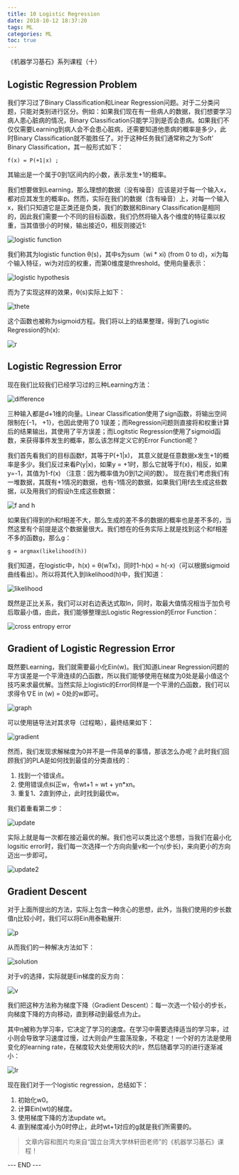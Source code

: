 ```yaml
---
title: 10 Logistic Regression
date: 2018-10-12 18:37:20
tags: ML
categories: ML
toc: true
---
```


《机器学习基石》系列课程（十）

<!-- more -->

## Logistic Regression Problem
我们学习过了Binary Classification和Linear Regression问题。对于二分类问题，只能对类别进行区分。例如：如果我们现在有一些病人的数据，我们想要学习病人患心脏病的情况，Binary Classification只能学习到是否会患病。如果我们不仅仅需要Learning到病人会不会患心脏病，还需要知道他患病的概率是多少，此时Binary Classification就不能胜任了。对于这种任务我们通常称之为‘Soft’ Binary Classification，其一般形式如下：
```
f(x) = P(+1|x) ; 
```
其输出是一个属于0到1区间内的小数，表示发生+1的概率。

我们想要做到Learning，那么理想的数据（没有噪音）应该是对于每一个输入x，都对应其发生的概率p。然而，实际在我们的数据（含有噪音）上，对每一个输入x，我们只知道它是正类还是负类，我们的数据和Binary Classification是相同的，因此我们需要一个不同的目标函数，我们仍然将输入各个维度的特征乘以权重，当其值很小的时候，输出接近0，相反则接近1:

![logistic function](1.png) 

我们称其为logistic function θ(s)，其中s为sum（wi \* xi) (from 0 to d)，xi为每个输入特征，wi为对应的权重，而第0维度是threshold。使用向量表示：

![logistic hypothesis](2.png) 

而为了实现这样的效果，θ(s)实际上如下：

![thete](3.png) 

这个函数也被称为sigmoid方程。我们将以上的结果整理，得到了Logistic Regression的h(x):

![r](4.png) 

## Logistic Regression Error
现在我们比较我们已经学习过的三种Learning方法：

![difference](5.png) 

三种输入都是d+1维的向量。Linear Classification使用了sign函数，将输出空间限制在{-1， +1}，也因此使用了0 1误差；而Regression问题则直接将和权重计算后的结果输出，其使用了平方误差；而Logitstic Regression使用了sigmoid函数，来获得事件发生的概率，那么该怎样定义它的Error Function呢？

我们首先看我们的目标函数f，其等于P(+1|x)， 其意义就是任意数据x发生+1的概率是多少。我们反过来看P(y|x)，如果y = +1时，那么它就等于f(x)，相反，如果y=-1，其值为1-f(x) （注意：因为概率值为0到1之间的数）。
现在我们考虑我们有一堆数据，其既有+1情况的数据，也有-1情况的数据，如果我们用f去生成这些数据，以及用我们的假设h生成这些数据：

![f and h](6.png) 

如果我们得到的h和f相差不大，那么生成的差不多的数据的概率也是差不多的，当然这里有个前提是这个数据量很大。我们想在的任务实际上就是找到这个和f相差不多的函数g，那么g：

```
g = argmax(likelihood(h))
```

我们知道，在logistic中，h(x) = θ(wTx)，同时1-h(x) = h(-x)（可以根据sigmoid曲线看出）。所以将其代入到likelihood(h)中，我们知道：

![likelihood](7.png) 

既然是正比关系，我们可以对右边表达式取ln，同时，取最大值情况相当于加负号后取最小值，由此，我们能够整理出Logistic Regression的Error Function：

![cross entropy error](8.png) 

## Gradient of Logistic Regression Error
既然要Learning，我们就需要最小化Ein(w)。我们知道Linear Regression问题的平方误差是一个平滑连续的凸函数，所以我们能够使用在梯度为0处是最小值这个技巧来求最优解。当然实际上logistic的Error同样是一个平滑的凸函数，我们可以求得令∇E in (w) = 0处的w即可。

![graph](9.png) 

可以使用链导法对其求导（过程略），最终结果如下：

![gradient](10.png) 

然而，我们发现求解梯度为0并不是一件简单的事情，那该怎么办呢？此时我们回顾我们的PLA是如何找到最佳的分类直线的：

1. 找到一个错误点。
2. 使用错误点纠正w，令wt+1 = wt + yn\*xn。
3. 重复1、2直到停止，此时找到最优w。

我们着重看第二步：

![update](11.png) 

实际上就是每一次都在接近最优的解。我们也可以类比这个思想，当我们在最小化logsitic error时，我们每一次选择一个方向向量v和一个η(步长)，来向更小的方向迈出一步即可。

![update2](12.png) 


## Gradient Descent

对于上面所提出的方法，实际上包含一种贪心的思想，此外，当我们使用的步长数值η比较小时，我们可以将Ein用泰勒展开:

![p](14.png) 

从而我们的一种解决方法如下：

![solution](13.png) 

对于v的选择，实际就是Ein梯度的反方向：

![v](15.png) 

我们把这种方法称为梯度下降（Gradient Descent）：每一次选一个较小的步长，向梯度下降的方向移动，直到移动到最低点为止。

其中η被称为学习率，它决定了学习的速度。在学习中需要选择适当的学习率，过小则会导致学习速度过慢，过大则会产生震荡现象，不稳定！一个好的方法是使用变化的learning rate，在梯度较大处使用较大的lr，然后随着学习的进行逐渐减小：

![lr](16.png) 

现在我们对于一个logistic regression，总结如下：
1. 初始化w0。
2. 计算Ein(wt)的梯度。
3. 使用梯度下降的方法update wt。
4. 直到梯度减小为0时停止，此时wt+1对应的g就是我们所需要的。


> 文章内容和图片均来自“国立台湾大学林轩田老师”的《机器学习基石》课程！

--- END ---
